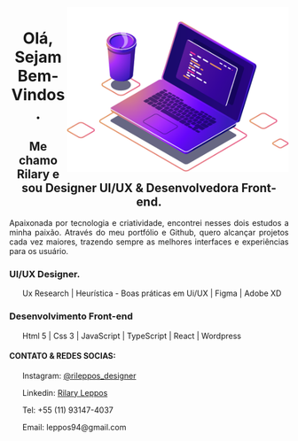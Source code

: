 <img src="/computer-illustration.png" min-width="400 px" max-width="400px" width="400px" align="right">
<h1 align="center">Olá, Sejam Bem-Vindos.</h1>
    <h2 align="center">Me chamo Rilary e sou Designer UI/UX & Desenvolvedora Front-end.</h2>
    <p align="justify">Apaixonada por tecnologia e criatividade, encontrei nesses dois estudos a minha paixão. Através do meu portfólio e Github, quero alcançar projetos cada vez maiores, trazendo sempre as melhores interfaces e experiências para os usuário. </p>   
    <h3 align="left">UI/UX Designer.</h3>
        <ul><p>Ux Research | Heurística - Boas práticas em Ui/UX | Figma | Adobe XD </p></ul> 
    <h3 align="left">Desenvolvimento Front-end</h3>
    <ul><p>Html 5 | Css 3 | JavaScript | TypeScript | React | Wordpress </p></ul>
    <h4>CONTATO & REDES SOCIAS:</h4>
    <ul> 
      <p>Instagram: <a href="https://www.instagram.com/rileppos_designer/" alt="Instagram">@rileppos_designer</a></p>
      <p>Linkedin: <a href="https://www.linkedin.com/in/rilaryleppos/" alt="Instagram">Rilary Leppos</a></p>
      <p>Tel: +55 (11) 93147-4037</p> 
      <p>Email: leppos94@gmail.com </p>
    </ul>
    

